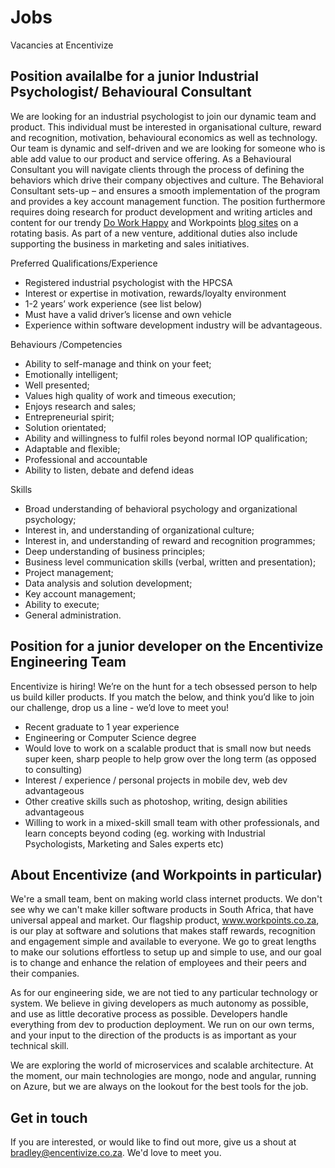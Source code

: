 # Jobs
Vacancies at Encentivize


## Position availalbe for a junior Industrial Psychologist/ Behavioural Consultant
We are looking for an industrial psychologist to join our dynamic team and product. This individual must be interested in organisational culture, reward and recognition, motivation, behavioural economics as well as technology.
Our team is dynamic and self-driven and we are looking for someone who is able add value to our product and service offering.
As a Behavioural Consultant you will navigate clients through the process of defining the behaviors which drive their company objectives and culture. The Behavioral Consultant sets-up – and ensures a smooth implementation of the program and provides a key account management function. The position furthermore requires doing research for product development and writing articles and content for our trendy [Do Work Happy](http://doworkhappy.co.za) and Workpoints [blog sites](http://blog.workpoints.co.za/) on a rotating basis. As part of a new venture, additional duties also include supporting the business in marketing and sales initiatives.

Preferred Qualifications/Experience

- Registered industrial psychologist with the HPCSA
- Interest or expertise in motivation, rewards/loyalty environment
- 1-2 years’ work experience (see list below)
- Must have a valid driver’s license and own vehicle
- Experience within software development industry will be advantageous.
  
Behaviours /Competencies

- Ability to self-manage and think on your feet;
- Emotionally intelligent;
- Well presented;
- Values high quality of work and timeous execution;
- Enjoys research and sales;
- Entrepreneurial spirit;
- Solution orientated;
- Ability and willingness to fulfil roles beyond normal IOP qualification;
- Adaptable and flexible;
- Professional and accountable
- Ability to listen, debate and defend ideas

Skills

- Broad understanding of behavioral psychology and organizational psychology;
- Interest in, and understanding of organizational culture;
- Interest in, and understanding of reward and recognition programmes;
- Deep understanding of business principles;
- Business level communication skills (verbal, written and presentation);
- Project management;
- Data analysis and solution development;
- Key account management;
- Ability to execute;
- General administration.


## Position for a junior developer on the Encentivize Engineering Team
Encentivize is hiring! We’re on the hunt for a tech obsessed person to help us build killer products. If you match the below, and think you’d like to join our challenge, drop us a line - we’d love to meet you! 

- Recent graduate to 1 year experience
- Engineering or Computer Science degree
- Would love to work on a scalable product that is small now but needs super keen, sharp people to help grow over the long term (as opposed to consulting)
- Interest / experience / personal projects in mobile dev, web dev advantageous
- Other creative skills such as photoshop, writing, design abilities advantageous
- Willing to work in a mixed-skill small team with other professionals, and learn concepts beyond coding (eg. working with Industrial Psychologists, Marketing and Sales experts etc)
 
## About Encentivize (and Workpoints in particular)
We're a small team, bent on making world class internet products. We don't see why we can't make killer software products in South Africa, that have universal appeal and market. Our flagship product, www.workpoints.co.za, is our play at software and solutions that makes staff rewards, recognition and engagement simple and available to everyone. We go to great lengths to make our solutions effortless to setup up and simple to use, and our goal is to change and enhance the relation of employees and their peers and their companies. 
 
As for our engineering side, we are not tied to any particular technology or system. We believe in giving developers as much autonomy as possible, and use as little decorative process as possible. Developers handle everything from dev to production deployment. We run on our own terms, and your input to the direction of the products is as important as your technical skill. 
 
We are exploring the world of microservices and scalable architecture. At the moment, our main technologies are mongo, node and angular, running on Azure, but we are always on the lookout for the best tools for the job.

## Get in touch
If you are interested, or would like to find out more, give us a shout at bradley@encentivize.co.za. We'd love to meet you. 
